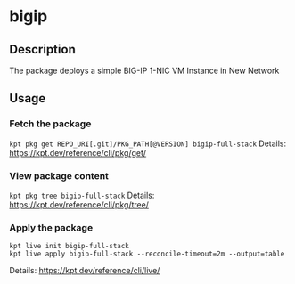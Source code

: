 # bigip

## Description
The package deploys a simple BIG-IP 1-NIC VM Instance in New Network

## Usage

### Fetch the package
`kpt pkg get REPO_URI[.git]/PKG_PATH[@VERSION] bigip-full-stack`
Details: https://kpt.dev/reference/cli/pkg/get/

### View package content
`kpt pkg tree bigip-full-stack`
Details: https://kpt.dev/reference/cli/pkg/tree/

### Apply the package
```
kpt live init bigip-full-stack
kpt live apply bigip-full-stack --reconcile-timeout=2m --output=table
```
Details: https://kpt.dev/reference/cli/live/
